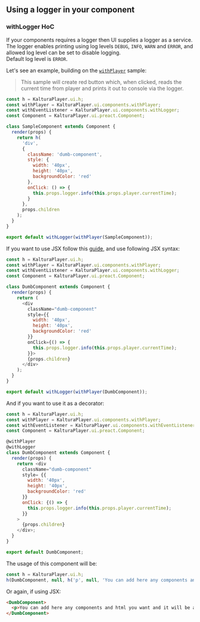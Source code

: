 ## Using a logger in your component

### withLogger HoC

If your components requires a logger then UI supplies a logger as a service.  
The logger enables printing using log levels `DEBUG`, `INFO`, `WARN` and `ERROR`, and allowed log level can be set to disable logging.  
Default log level is `ERROR`.

Let's see an example, building on the [`withPlayer`](./with-player.md) sample:

> This sample will create red button which, when clicked, reads the current time from player and prints it out to console via the logger.

```javascript
const h = KalturaPlayer.ui.h;
const withPlayer = KalturaPlayer.ui.components.withPlayer;
const withEventListener = KalturaPlayer.ui.components.withLogger;
const Component = KalturaPlayer.ui.preact.Component;

class SampleComponent extends Component {
  render(props) {
    return h(
      'div',
      {
        className: 'dumb-component',
        style: {
          width: '40px',
          height: '40px',
          backgroundColor: 'red'
        },
        onClick: () => {
          this.props.logger.info(this.props.player.currentTime);
        }
      },
      props.children
    );
  }
}

export default withLogger(withPlayer(SampleComponent));
```

If you want to use JSX follow this [guide](./custom-ui-preset.md#using-jsx), and use following JSX syntax:

```javascript
const h = KalturaPlayer.ui.h;
const withPlayer = KalturaPlayer.ui.components.withPlayer;
const withEventListener = KalturaPlayer.ui.components.withLogger;
const Component = KalturaPlayer.ui.preact.Component;

class DumbComponent extends Component {
  render(props) {
    return (
      <div
        className="dumb-component"
        style={{
          width: '40px',
          height: '40px',
          backgroundColor: 'red'
        }}
        onClick={() => {
          this.props.logger.info(this.props.player.currentTime);
        }}>
        {props.children}
      </div>
    );
  }
}

export default withLogger(withPlayer(DumbComponent));
```

And if you want to use it as a decorator:

```javascript
const h = KalturaPlayer.ui.h;
const withPlayer = KalturaPlayer.ui.components.withPlayer;
const withEventListener = KalturaPlayer.ui.components.withEventListener;
const Component = KalturaPlayer.ui.preact.Component;

@withPlayer
@withLogger
class DumbComponent extends Component {
  render(props) {
    return <div
      className="dumb-component"
      style= {{
        width: '40px',
        height: '40px',
        backgroundColor: 'red'
      }}
      onClick: {() => {
        this.props.logger.info(this.props.player.currentTime);
      }}
    >
      {props.children}
    </div>;
  }
}

export default DumbComponent;
```

The usage of this component will be:

```javascript
const h = KalturaPlayer.ui.h;
h(DumbComponent, null, h('p', null, 'You can add here any components and html you want and it will be appended to the DumbComponent'));
```

Or again, if using JSX:

```html
<DumbComponent>
  <p>You can add here any components and html you want and it will be appended to the DumbComponent</p>
</DumbComponent>
```
